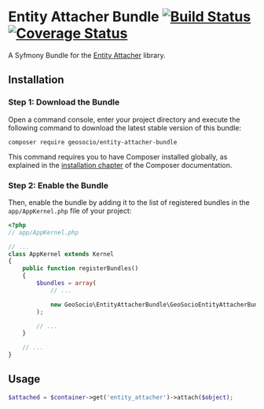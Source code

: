 # Entity Attacher Bundle [![Build Status](https://travis-ci.org/geosocio/entity-attacher-bundle.svg?branch=develop)](https://travis-ci.org/geosocio/entity-attacher) [![Coverage Status](https://coveralls.io/repos/github/geosocio/entity-attacher-bundle/badge.svg)](https://coveralls.io/github/geosocio/entity-attacher)
A Syfmony Bundle for the [Entity Attacher](https://github.com/geosocio/entity-attacher) library.

## Installation

### Step 1: Download the Bundle
Open a command console, enter your project directory and execute the
following command to download the latest stable version of this bundle:

```console
composer require geosocio/entity-attacher-bundle
```

This command requires you to have Composer installed globally, as explained
in the [installation chapter](https://getcomposer.org/doc/00-intro.md)
of the Composer documentation.

### Step 2: Enable the Bundle
Then, enable the bundle by adding it to the list of registered bundles
in the `app/AppKernel.php` file of your project:

```php
<?php
// app/AppKernel.php

// ...
class AppKernel extends Kernel
{
    public function registerBundles()
    {
        $bundles = array(
            // ...

            new GeoSocio\EntityAttacherBundle\GeoSocioEntityAttacherBundle(),
        );

        // ...
    }

    // ...
}
```

## Usage

```php
$attached = $container->get('entity_attacher')->attach($object);
```
